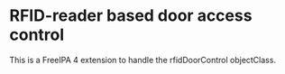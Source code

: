 # RFID-reader based door access control

This is a FreeIPA 4 extension to handle the rfidDoorControl objectClass.




